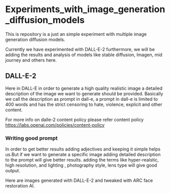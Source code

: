 
# Experiments_with_image_generation_diffusion_models
This is repository is a just an simple experiment with multiple image generation diffusion models.

Currently we have experimented with DALL-E-2 furthermore, we will be adding the results and analysis of models 
like stable diffusion, Imagen, mid journey and others here.

## DALL-E-2 
Here in DALL-E in order to generate a high quality realistic image a detailed description of the image we want to generate should be provided.
Basically we call the description as prompt in dall-e, a prompt in dall-e is limited to 400 words and has the strict censoring to hate, violence, explicit and other content.

For more info on dalle-2 content policy please refer content policy
https://labs.openai.com/policies/content-policy


### Writing good prompt
In order to get better results adding adjectives and keeping it simple helps us.But if we want to generate a specific image adding detailed description to the prompt will give better results. adding the terms like hyper-realstic, high resolution, and lighting , photography style, lens type will give good output.

Here are images generated with DALL-E-2 and tweaked with ARC face restoration AI.














